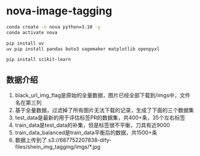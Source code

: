 # nova-image-tagging

```bash
conda create -n nova python=3.10 -y
conda activate nova

pip install uv
uv pip install pandas boto3 sagemaker matplotlib openpyxl

pip install scikit-learn
```

## 数据介绍

1. black_url_img_flag是原始的全量数据，图片已经全部下载到/imgs中，文件名在第三列
2. 基于全量数据，过滤掉了所有图片无法下载的记录，生成了下面的三个数据集
2. test_data是最新的用于评估标签PR的数据集，共400+条，35个左右标签
3. train_data是test_data的补集，但是标签很不平衡，刀具有近9000
4. train_data_balanced是train_data平衡后的数据，共1500+条
5. 数据上传到了 s3://687752207838-dify-files/shein_img_tagging/imgs/*.jpg